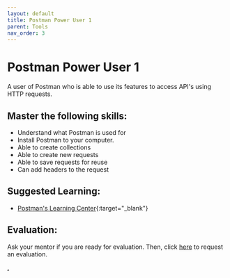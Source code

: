 ```yaml
---
layout: default
title: Postman Power User 1
parent: Tools
nav_order: 3
---
```

# Postman Power User 1

A user of Postman who is able to use its features to access API's using HTTP requests.

## Master the following skills:

* Understand what Postman is used for
* Install Postman to your computer.
* Able to create collections
* Able to create new requests
* Able to save requests for reuse
* Can add headers to the request

## Suggested Learning:

* [Postman's Learning Center](https://learning.getpostman.com/){:target="_blank"}

## Evaluation:

Ask your mentor if you are ready for evaluation. Then, click [here](https://webdev.codex.academy/mastery-eval-2?badge=XUSQ7P32TTSDfZy362fUgA) to request an evaluation.

[.](level-2)